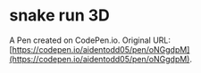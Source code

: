 # snake run 3D

A Pen created on CodePen.io. Original URL: [https://codepen.io/aidentodd05/pen/oNGgdpM](https://codepen.io/aidentodd05/pen/oNGgdpM).


